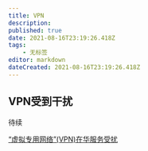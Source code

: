 ```yaml
---
title: VPN
description: 
published: true
date: 2021-08-16T23:19:26.418Z
tags:
    - 无标签
editor: markdown
dateCreated: 2021-08-16T23:19:26.418Z
---
```


## VPN受到干扰

待续

[“虚拟专用网络”(VPN)在华服务受扰](https://web.archive.org/web/20160414103717/http://www.voachinese.com/content/article-20110317-china-shenanigan-action-118164504/779424.html)
